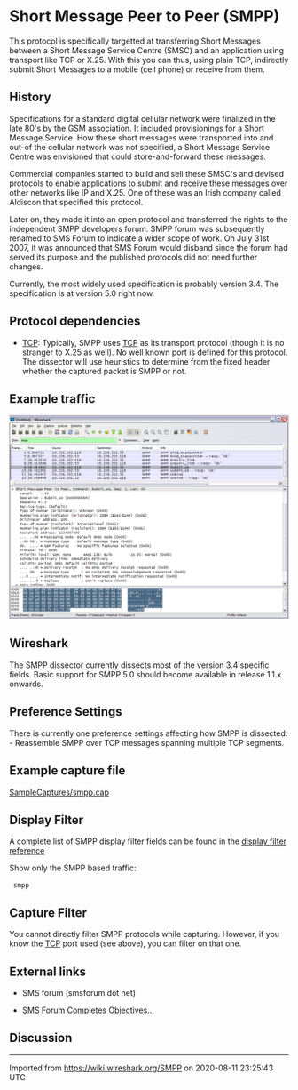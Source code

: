 # Short Message Peer to Peer (SMPP)

This protocol is specifically targetted at transferring Short Messages between a Short Message Service Centre (SMSC) and an application using transport like TCP or X.25. With this you can thus, using plain TCP, indirectly submit Short Messages to a mobile (cell phone) or receive from them.

## History

Specifications for a standard digital cellular network were finalized in the late 80's by the GSM association. It included provisionings for a Short Message Service. How these short messages were transported into and out-of the cellular network was not specified, a Short Message Service Centre was envisioned that could store-and-forward these messages.

Commercial companies started to build and sell these SMSC's and devised protocols to enable applications to submit and receive these messages over other networks like IP and X.25. One of these was an Irish company called Aldiscon that specified this protocol.

Later on, they made it into an open protocol and transferred the rights to the independent SMPP developers forum. SMPP forum was subsequently renamed to SMS Forum to indicate a wider scope of work. On July 31st 2007, it was announced that SMS Forum would disband since the forum had served its purpose and the published protocols did not need further changes.

Currently, the most widely used specification is probably version 3.4. The specification is at version 5.0 right now.

## Protocol dependencies

  - [TCP](/TCP): Typically, SMPP uses [TCP](/TCP) as its transport protocol (though it is no stranger to X.25 as well). No well known port is defined for this protocol. The dissector will use heuristics to determine from the fixed header whether the captured packet is SMPP or not.

## Example traffic

![smpp.png](uploads/__moin_import__/attachments/SMPP/smpp.png "smpp.png")

## Wireshark

The SMPP dissector currently dissects most of the version 3.4 specific fields. Basic support for SMPP 5.0 should become available in release 1.1.x onwards.

## Preference Settings

There is currently one preference settings affecting how SMPP is dissected: - Reassemble SMPP over TCP messages spanning multiple TCP segments.

## Example capture file

[SampleCaptures/smpp.cap](uploads/__moin_import__/attachments/SampleCaptures/smpp.cap)

## Display Filter

A complete list of SMPP display filter fields can be found in the [display filter reference](http://www.wireshark.org/docs/dfref/s/smpp.html)

Show only the SMPP based traffic:

``` 
 smpp
```

## Capture Filter

You cannot directly filter SMPP protocols while capturing. However, if you know the [TCP](/TCP) port used (see above), you can filter on that one.

## External links

  - SMS forum (smsforum dot net)

  - [SMS Forum Completes Objectives...](http://www.clickpress.com/releases/Detailed/27303005cp.shtml)

## Discussion

---

Imported from https://wiki.wireshark.org/SMPP on 2020-08-11 23:25:43 UTC
